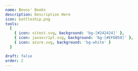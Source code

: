```yaml
---
name: Bevos' Books
description: Description Here
icon: battleship.png
tools:
  [
    { icon: vitest.svg, background: 'bg-[#242424]' },
    { icon: javascript.svg, background: 'bg-[#EFDB50]' },
    { icon: azure.svg, background: 'bg-white' }
  ]

draft: false
order: 2
---
```

